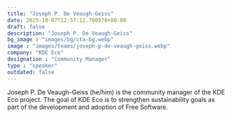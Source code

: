 ```yaml
---
title: "Joseph P. De Veaugh-Geiss"
date: 2025-10-07T12:57:12.700978+00:00
draft: false
description: "Joseph P. De Veaugh-Geiss"
bg_image : "images/bg/cta-bg.webp"
image : "images/teams/joseph-p-de-veaugh-geiss.webp"
company: "KDE Eco"
designation : "Community Manager"
type : "speaker"
outdated: false
---
```


Joseph P. De Veaugh-Geiss (he/him) is the community manager of the KDE Eco project. The goal of KDE Eco is to strengthen sustainability goals as part of the development and adoption of Free Software.